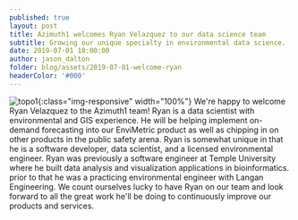 ```yaml
---
published: true
layout: post
title: Azimuth1 welcomes Ryan Velazquez to our data science team
subtitle: Growing our unique specialty in environmental data science.
date: 2019-07-01 10:00:00
author: jason_dalton
folder: blog/assets/2019-07-01-welcome-ryan
headerColor: '#000'
---
```

![topo1]({{site.baseurl}}/{{page.folder}}/ryan-photo.jpg){:class="img-responsive" width="100%"}
We're happy to welcome Ryan Velazquez to the Azimuth1 team!  Ryan is a data scientist with environmental and GIS experience.  He will be helping implement on-demand forecasting into our EnviMetric product as well as chipping in on other products in the public safety arena.  Ryan is somewhat unique in that he is a software developer, data scientist, and a licensed environmental engineer.  Ryan was previously a software engineer at Temple University where he built data analysis and visualization applications in bioinformatics. prior to that he was a practicing environmental engineer with Langan Engineering. We count ourselves lucky to have Ryan on our team and look forward to all the great work he'll be doing to continuously improve our products and services.
